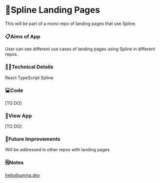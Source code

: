 # 🌈Spline Landing Pages
This will be part of a mono repo of landing pages that use Spline. 

### 📋Aims of App
User can see different use cases of landing pages using Spline in different repos. 

### 👩‍💻Technical Details
React
TypeScript
Spline  

### 💻Code
[TO DO]

### 👀View App
[TO DO]

### 💭Future Improvements
Will be addressed in other repos with landing pages

### 🗒️Notes
hello@umma.dev
